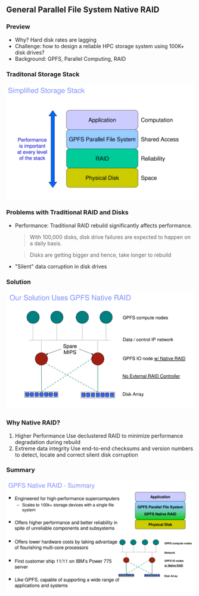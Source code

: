 ## **General Parallel File System Native RAID**

### Preview
- Why? Hard disk rates are lagging
- Challenge: how to design a reliable HPC storage system using 100K+ disk drives?
- Background: GPFS, Parallel Computing, RAID

### Traditonal Storage Stack
![Traditional](../assets/568/GNR-1.png)

### Problems with Traditional RAID and Disks
- Performance: Traditional RAID rebuild significantly affects performance.

    > With 100,000 disks, disk drive failures are expected to happen on a daily basis.

    > Disks are getting bigger and hence, take longer to rebuild

- "Silent" data corruption in disk drives

### Solution
![Solution](../assets/568/GNR-2.png)

### Why Native RAID?
1. Higher Performance
Use declustered RAID to minimize performance degradation during rebuild
2. Extreme data integrity
Use end-to-end checksums and version numbers to detect, locate and correct silent disk corruption

### Summary
![Solution](../assets/568/GNR-3.png)